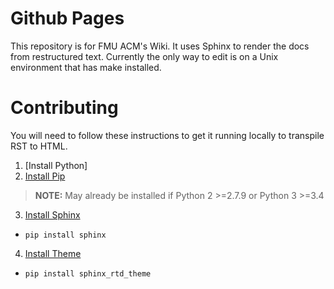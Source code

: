 # Github Pages

This repository is for FMU ACM's Wiki. It uses Sphinx to render the docs from restructured text. Currently the only way to edit is on a Unix environment that has make installed.

# Contributing

You will need to follow these instructions to get it running locally to transpile RST to HTML.

1. [Install Python]
2. [Install Pip](https://pip.pypa.io/en/stable/installing/) 
>**NOTE:** May already be installed if Python 2 >=2.7.9 or Python 3 >=3.4
3. [Install Sphinx](http://www.sphinx-doc.org/en/stable/install.html)
  * `pip install sphinx`
4. [Install Theme](https://github.com/snide/sphinx_rtd_theme)
  * `pip install sphinx_rtd_theme`
